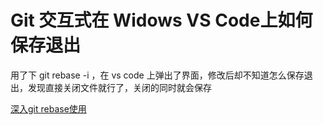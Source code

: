 # Git 交互式在 Widows VS Code上如何保存退出

用了下 git rebase -i ，在 vs code 上弹出了界面，修改后却不知道怎么保存退出，发现直接关闭文件就行了，关闭的同时就会保存

[深入git rebase使用](https://baijiahao.baidu.com/s?id=1633418495146592435)

